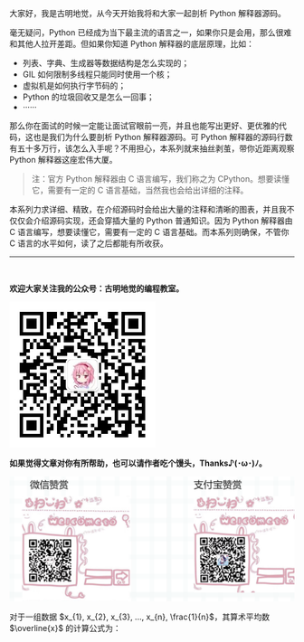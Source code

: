 大家好，我是古明地觉，从今天开始我将和大家一起剖析 Python 解释器源码。

毫无疑问，Python 已经成为当下最主流的语言之一，如果你只是会用，那么很难和其他人拉开差距。但如果你知道 Python 解释器的底层原理，比如：

+ 列表、字典、生成器等数据结构是怎么实现的； 
+ GIL 如何限制多线程只能同时使用一个核； 
+ 虚拟机是如何执行字节码的； 
+ Python 的垃圾回收又是怎么一回事； 
+ ······

那么你在面试的时候一定能让面试官眼前一亮，并且也能写出更好、更优雅的代码，这也是我们为什么要剖析 Python 解释器源码。可 Python 解释器的源码行数有五十多万行，该怎么入手呢？不用担心，本系列就来抽丝剥茧，带你近距离观察 Python 解释器这座宏伟大厦。

> 注：官方 Python 解释器由 C 语言编写，我们称之为 CPython。想要读懂它，需要有一定的 C 语言基础，当然我也会给出详细的注释。

本系列力求详细、精致，在介绍源码时会给出大量的注释和清晰的图表，并且我不仅仅会介绍源码实现，还会穿插大量的 Python 普通知识。因为 Python 解释器由 C 语言编写，想要读懂它，需要有一定的 C 语言基础。而本系列则确保，不管你 C 语言的水平如何，读了之后都能有所收获。

-----

&nbsp;

**欢迎大家关注我的公众号：古明地觉的编程教室。**

![](./images/qrcode_for_gh.jpg)

**如果觉得文章对你有所帮助，也可以请作者吃个馒头，Thanks♪(･ω･)ﾉ。**

![](./images/supports.png)

对于一组数据 $x_{1}, x_{2}, x_{3}, ..., x_{n}, \frac{1}{n}$，其算术平均数 $\overline{x}$ 的计算公式为：
